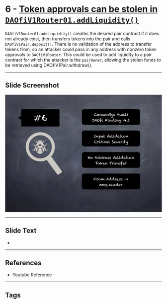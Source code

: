 
# 6 - [Token approvals can be stolen in `DAOfiV1Router01.addLiquidity()`](./Token%20approvals%20can%20be%20stolen%20in%20`DAOfiV1Router01.addLiquidity()`.md)

 `DAOfiV1Router01.addLiquidity()` creates the desired pair contract if it does not already exist, then transfers tokens into the pair and calls `DAOfiV1Pair.deposit()`. There is no validation of the address to transfer tokens from, so an attacker could pass in any address with nonzero token approvals to `DAOfiV1Router`. This could be used to add liquidity to a pair contract for which the attacker is the `pairOwner`, allowing the stolen funds to be retrieved using DAOfiV1Pair.withdraw().


___
## Slide Screenshot
![006.png](../../images/7.%20Audit%20Findings%20101/006.png)
___
## Slide Text
- 
___
## References
- Youtube Reference
___
## Tags
